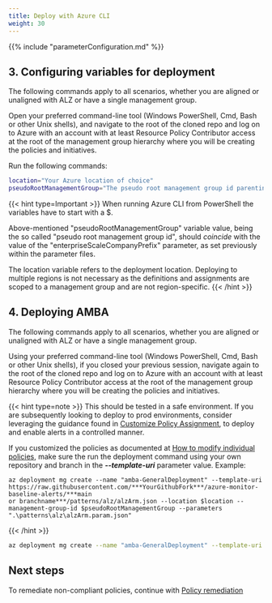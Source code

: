 ```yaml
---
title: Deploy with Azure CLI
weight: 30
---
```


{{% include "parameterConfiguration.md" %}}

## 3. Configuring variables for deployment

The following commands apply to all scenarios, whether you are aligned or unaligned with ALZ or have a single management group.

Open your preferred command-line tool (Windows PowerShell, Cmd, Bash or other Unix shells), and navigate to the root of the cloned repo and log on to Azure with an account with at least Resource Policy Contributor access at the root of the management group hierarchy where you will be creating the policies and initiatives.

Run the following commands:

```bash
location="Your Azure location of choice"
pseudoRootManagementGroup="The pseudo root management group id parenting the identity, management and connectivity management groups"
```

{{< hint type=Important >}}
When running Azure CLI from PowerShell the variables have to start with a $.

Above-mentioned "pseudoRootManagementGroup" variable value, being the so called "pseudo root management group id", should _coincide_ with the value of the "enterpriseScaleCompanyPrefix" parameter, as set previously within the parameter files.

The location variable refers to the deployment location. Deploying to multiple regions is not necessary as the definitions and assignments are scoped to a management group and are not region-specific.
{{< /hint >}}

## 4. Deploying AMBA

The following commands apply to all scenarios, whether you are aligned or unaligned with ALZ or have a single management group.

Using your preferred command-line tool (Windows PowerShell, Cmd, Bash or other Unix shells), if you closed your previous session, navigate again to the root of the cloned repo and log on to Azure with an account with at least Resource Policy Contributor access at the root of the management group hierarchy where you will be creating the policies and initiatives.

{{< hint type=note >}}
This should be tested in a safe environment. If you are subsequently looking to deploy to prod environments, consider leveraging the guidance found in [Customize Policy Assignment](../Customize-Policy-Assignment), to deploy and enable alerts in a controlled manner.

If you customized the policies as documented at [How to modify individual policies](./Introduction-to-deploying-the-ALZ-Pattern.md#how-to-modify-individual-policies), make sure the run the deployment command using your own repository and branch in the ***--template-uri*** parameter value. Example:

    az deployment mg create --name "amba-GeneralDeployment" --template-uri  https://raw.githubusercontent.com/***YourGithubFork***/azure-monitor-baseline-alerts/***main
    or branchname***/patterns/alz/alzArm.json --location $location --management-group-id $pseudoRootManagementGroup --parameters ".\patterns\alz\alzArm.param.json"
{{< /hint >}}

```bash
az deployment mg create --name "amba-GeneralDeployment" --template-uri https://raw.githubusercontent.com/Azure/azure-monitor-baseline-alerts/2024-08-30/patterns/alz/alzArm.json --location $location --management-group-id $pseudoRootManagementGroup --parameters ".\patterns\alz\alzArm.param.json"
```

## Next steps

To remediate non-compliant policies, continue with [Policy remediation](../Remediate-Policies)
